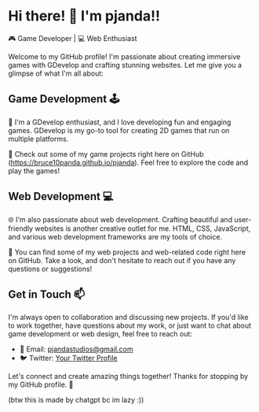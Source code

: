 # Hi there! 👋 I'm pjanda!!

🎮 Game Developer | 💻 Web Enthusiast

Welcome to my GitHub profile! I'm passionate about creating immersive games with GDevelop and crafting stunning websites. Let me give you a glimpse of what I'm all about:

## Game Development 🕹️

🚀 I'm a GDevelop enthusiast, and I love developing fun and engaging games. GDevelop is my go-to tool for creating 2D games that run on multiple platforms.

📂 Check out some of my game projects right here on GitHub (https://bruce10panda.github.io/pjanda). Feel free to explore the code and play the games!


## Web Development 💻

🌐 I'm also passionate about web development. Crafting beautiful and user-friendly websites is another creative outlet for me. HTML, CSS, JavaScript, and various web development frameworks are my tools of choice.


🔗 You can find some of my web projects and web-related code right here on GitHub. Take a look, and don't hesitate to reach out if you have any questions or suggestions!

## Get in Touch 📫

I'm always open to collaboration and discussing new projects. If you'd like to work together, have questions about my work, or just want to chat about game development or web design, feel free to reach out:

- 📧 Email: [pjandastudios@gmail.com](mailto:bruce@pjanda.nl)
- 🐦 Twitter: [Your Twitter Profile](https://twitter.com/bruce10panda)

Let's connect and create amazing things together! Thanks for stopping by my GitHub profile. 🚀

(btw this is made by chatgpt bc im lazy :))
